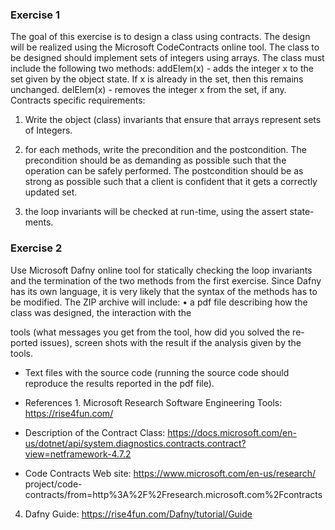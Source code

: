 ### Exercise 1 ###
The goal of this exercise is to design a class using contracts. The
design will be realized using the Microsoft CodeContracts online tool. The class
to be designed should implement sets of integers using arrays. The class must
include the following two methods:
addElem(x) - adds the integer x to the set given by the object state. If x is
already in the set, then this remains unchanged.
delElem(x) - removes the integer x from the set, if any.
Contracts specific requirements:
1. Write the object (class) invariants that ensure that arrays represent sets
of Integers.
2. for each methods, write the precondition and the postcondition. The
precondition should be as demanding as possible such that the operation
can be safely performed. The postcondition should be as strong as possible
such that a client is confident that it gets a correctly updated set.

3. the loop invariants will be checked at run-time, using the assert state-
ments.

### Exercise 2 ###
Use Microsoft Dafny online tool for statically checking the loop
invariants and the termination of the two methods from the first exercise. Since
Dafny has its own language, it is very likely that the syntax of the methods has
to be modified.
The ZIP archive will include:
• a pdf file describing how the class was designed, the interaction with the

tools (what messages you get from the tool, how did you solved the re-ported issues), screen shots with the result if the analysis given by the tools.

- Text files with the source code (running the source code should reproduce the results reported in the pdf file).

- References 1. Microsoft Research Software Engineering Tools: https://rise4fun.com/

- Description of the Contract Class: https://docs.microsoft.com/en-us/dotnet/api/system.diagnostics.contracts.contract?view=netframework-4.7.2
- Code Contracts Web site: https://www.microsoft.com/en-us/research/
project/code-contracts/from=http%3A%2F%2Fresearch.microsoft.com%2Fcontracts
4. Dafny Guide: https://rise4fun.com/Dafny/tutorial/Guide